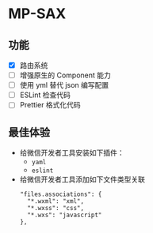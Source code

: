 # MP-SAX

## 功能

- [x] 路由系统
- [ ] 增强原生的 Component 能力
- [ ] 使用 yml 替代 json 编写配置
- [ ] ESLint 检查代码
- [ ] Prettier 格式化代码

## 最佳体验

- 给微信开发者工具安装如下插件：
  - `yaml`
  - `eslint`
- 给微信开发者工具添加如下文件类型关联
  ```
  "files.associations": {
    "*.wxml": "xml",
    "*.wxss": "css",
    "*.wxs": "javascript"
  },
  ```
